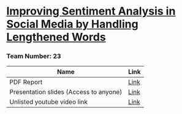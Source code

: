 # [Improving Sentiment Analysis in Social Media by Handling Lengthened Words](https://doi.org/10.1109/ACCESS.2023.3238366)
### Team Number: 23

| Name | Link |
| --- | --- |
| PDF Report | [Link](https://github.com/golamdastagir/CSE431_team23/blob/main/submission2/research%20report.pdf) |
| Presentation slides (Access to anyone) | [Link](https://docs.google.com/presentation/d/18KcdPeCo4G0jPpjl4M8HbXAwpUfqi7ujYiXiovtwZhA/edit?usp=sharing) |
| Unlisted youtube video link | [Link](https://youtu.be/dGY1yv4QoIo) |
